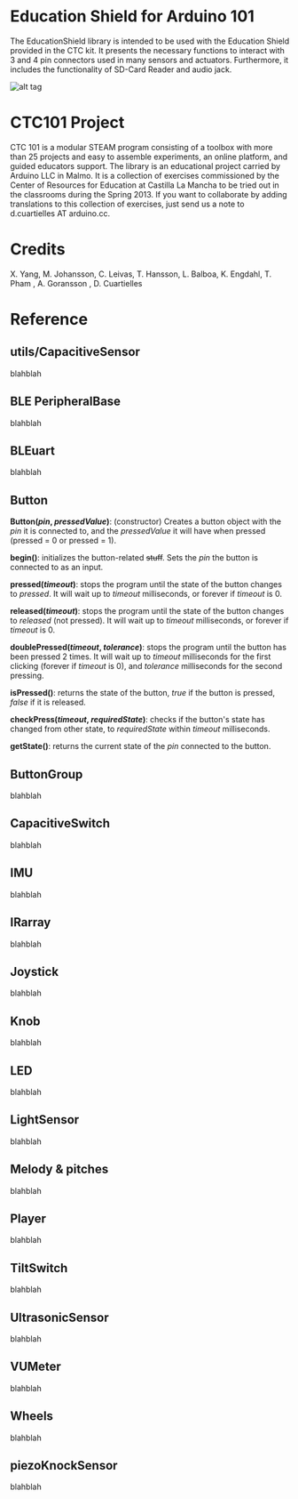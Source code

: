 Education Shield for Arduino 101
========

The EducationShield library is intended to be used with the Education Shield provided in the CTC kit. It presents the necessary functions to interact with 3 and 4 pin connectors used in many sensors and actuators. Furthermore, it includes the functionality of SD-Card Reader and audio jack.

![alt tag](/EducationShield.jpg)

CTC101 Project
===========

CTC 101 is a modular STEAM program consisting of a toolbox with more than 25 projects and easy to assemble experiments, an online platform, and guided educators support.
The library is an educational project carried by Arduino LLC in Malmo. It is a collection of exercises commissioned by the Center of Resources for Education at Castilla La Mancha to be tried out in the classrooms during the Spring 2013. If you want to collaborate by adding translations to this collection of exercises, just send us a note to d.cuartielles AT arduino.cc.

Credits
===========

X. Yang, M. Johansson, C. Leivas, T. Hansson, L. Balboa, K. Engdahl, T. Pham , A. Goransson , D. Cuartielles 

Reference
==========

utils/CapacitiveSensor
-----------------
blahblah

BLE  PeripheralBase
-----------------
blahblah

BLEuart
-----------------
blahblah

Button
-----------------

**Button(*pin*, *pressedValue*)**: (constructor) Creates a button object with the *pin* it is connected to, and the *pressedValue* it will have when pressed (pressed = 0 or pressed = 1).

**begin()**: initializes the button-related ~~stuff~~. Sets the *pin* the button is connected to as an input.

**pressed(*timeout*)**: stops the program until the state of the button changes to *pressed*. It will wait up to *timeout* milliseconds, or forever if *timeout* is 0.

**released(*timeout*)**: stops the program until the state of the button changes to *released* (not pressed). It will wait up to *timeout* milliseconds, or forever if *timeout* is 0.

**doublePressed(*timeout*, *tolerance*)**: stops the program until the button has been pressed 2 times. It will wait up to *timeout* milliseconds for the first clicking (forever if *timeout* is 0), and *tolerance* milliseconds for the second pressing.

**isPressed()**: returns the state of the button, *true* if the button is pressed, *false* if it is released.

**checkPress(*timeout*, *requiredState*)**: checks if the button's state has changed from other state, to *requiredState* within *timeout* milliseconds.

**getState()**: returns the current state of the *pin* connected to the button.

ButtonGroup
-----------------
blahblah

CapacitiveSwitch
-----------------
blahblah

IMU
-----------------
blahblah

IRarray
-----------------
blahblah

Joystick
-----------------
blahblah

Knob
-----------------
blahblah

LED
-----------------
blahblah

LightSensor
-----------------
blahblah

Melody & pitches
-----------------
blahblah

Player
-----------------
blahblah

TiltSwitch
-----------------
blahblah

UltrasonicSensor
-----------------
blahblah

VUMeter
-----------------
blahblah

Wheels
-----------------
blahblah

piezoKnockSensor
-----------------
blahblah
